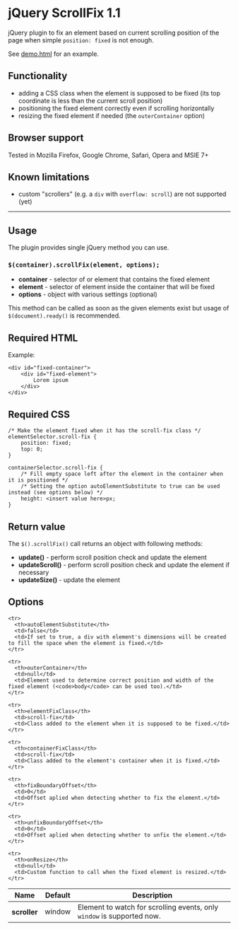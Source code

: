 # jQuery ScrollFix 1.1

jQuery plugin to fix an element based on current scrolling position of the page when simple `position: fixed` is not enough.

See [demo.html](demo.html) for an example.

## Functionality

- adding a CSS class when the element is supposed to be fixed (its top coordinate is less than the current scroll position)
- positioning the fixed element correctly even if scrolling horizontally
- resizing the fixed element if needed (the `outerContainer` option)

## Browser support

Tested in Mozilla Firefox, Google Chrome, Safari, Opera and MSIE 7+

## Known limitations

- custom "scrollers" (e.g. a `div` with `overflow: scroll`) are not supported (yet)


----------


## Usage

The plugin provides single jQuery method you can use.

### `$(container).scrollFix(element, options);`

- **container** - selector of or element that contains the fixed element
- **element** - selector of element inside the container that will be fixed
- **options** - object with various settings (optional)

This method can be called as soon as the given elements exist but usage of `$(document).ready()` is recommended.

## Required HTML

Example:

    <div id="fixed-container">
        <div id="fixed-element">
            Lorem ipsum
        </div>
    </div>

## Required CSS

    /* Make the element fixed when it has the scroll-fix class */
    elementSelector.scroll-fix {
        position: fixed;
        top: 0;
    }

    containerSelector.scroll-fix {
        /* Fill empty space left after the element in the container when it is positioned */
        /* Setting the option autoElementSubstitute to true can be used instead (see options below) */
        height: <insert value here>px;
    }

## Return value

The `$().scrollFix()` call returns an object with following methods:

- **update()** - perform scroll position check and update the element
- **updateScroll()** - perform scroll position check and update the element if necessary
- **updateSize()** - update the element

## Options

<table>
  <thead>
    <tr>
      <th>Name</th>
      <th>Default</th>
      <th>Description</th>
    </tr>
  </thead>
  
  <tbody>
    <tr>
      <th>scroller</th>
      <td>window</td>
      <td>Element to watch for scrolling events, only <code>window</code> is supported now.</td>
    </tr>

    <tr>
      <th>autoElementSubstitute</th>
      <td>false</td>
      <td>If set to true, a div with element's dimensions will be created to fill the space when the element is fixed.</td>
    </tr>

    <tr>
      <th>outerContainer</th>
      <td>null</td>
      <td>Element used to determine correct position and width of the fixed element (<code>body</code> can be used too).</td>
    </tr>

    <tr>
      <th>elementFixClass</th>
      <td>scroll-fix</td>
      <td>Class added to the element when it is supposed to be fixed.</td>
    </tr>

    <tr>
      <th>containerFixClass</th>
      <td>scroll-fix</td>
      <td>Class added to the element's container when it is fixed.</td>
    </tr>

    <tr>
      <th>fixBoundaryOffset</th>
      <td>0</td>
      <td>Offset aplied when detecting whether to fix the element.</td>
    </tr>

    <tr>
      <th>unfixBoundaryOffset</th>
      <td>0</td>
      <td>Offset aplied when detecting whether to unfix the element.</td>
    </tr>

    <tr>
      <th>onResize</th>
      <td>null</td>
      <td>Custom function to call when the fixed element is resized.</td>
    </tr>
  </tbody>
</table>

